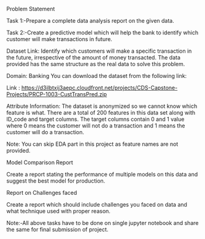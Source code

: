 Problem Statement

Task 1:-Prepare a complete data analysis report on the given data.

Task 2:-Create a predictive model which will help the bank to identify which customer will make transactions in future.


Dataset Link:
          Identify which customers will make a specific transaction in the future, irrespective of the amount of money transacted. The data provided has the same structure as the real data to solve this problem.

Domain: Banking
You can download the dataset from the following link:


Link : https://d3ilbtxij3aepc.cloudfront.net/projects/CDS-Capstone-Projects/PRCP-1003-CustTransPred.zip

Attribute Information:
The dataset is anonymized so we cannot know which feature is what. There are a total of 200 features in this data set along with ID_code and target columns. The target columns contain 0 and 1 value where 0 means the customer will not do a transaction and 1 means the customer will do a transaction.

Note: You can skip EDA part in this project as feature names are not provided.


Model Comparison Report

Create a report stating the performance of multiple models on this data and suggest the best model for production.




Report on Challenges faced

Create a report which should include challenges you faced on data and what technique used with proper reason.


Note:-All above tasks have to be done on single jupyter notebook and share the same for final submission of project.

